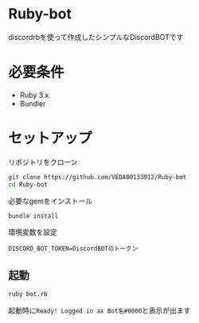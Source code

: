 # Ruby-bot
discordrbを使って作成したシンプルなDiscordBOTです　　

# 必要条件
- Ruby 3.x
- Bundler

# セットアップ
リポジトリをクローン
```bash
git clone https://github.com/VEDA00133912/Ruby-bot
cd Ruby-bot
```
必要なgemをインストール
```bash
bundle install
```
環境変数を設定
```.env
DISCORD_BOT_TOKEN=DiscordBOTのトークン
```
## 起動
```bash
ruby bot.rb
```
起動時に`Ready! Logged in as Bot名#0000`と表示が出ます